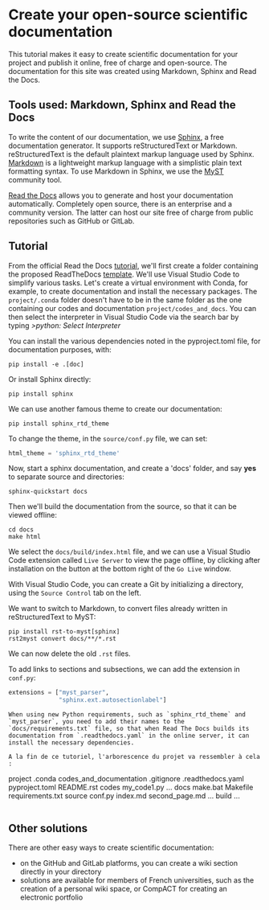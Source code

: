 # Create your open-source scientific documentation

This tutorial makes it easy to create scientific documentation for your project and publish it online, free of charge and open-source.
The documentation for this site was created using Markdown, Sphinx and Read the Docs.

## Tools used: Markdown, Sphinx and Read the Docs

To write the content of our documentation, we use [Sphinx], a free documentation generator. It supports reStructuredText or Markdown.
reStructuredText is the default plaintext markup language used by Sphinx. [Markdown] is a lightweight markup language with a simplistic plain text formatting syntax. To use Markdown in Sphinx, we use the [MyST] community tool.

[Read the Docs] allows you to generate and host your documentation automatically. Completely open source, there is an enterprise and a community version. The latter can host our site free of charge from public repositories such as GitHub or GitLab.

## Tutorial

From the official Read the Docs [tutorial], we'll first create a folder containing the proposed ReadTheDocs [template].
We'll use Visual Studio Code to simplify various tasks. Let's create a virtual environment with Conda, for example, to create documentation and install the necessary packages. The `project/.conda` folder doesn't have to be in the same folder as the one containing our codes and documentation `project/codes_and_docs`. You can then select the interpreter in Visual Studio Code via the search bar by typing *>python: Select Interpreter*

You can install the various dependencies noted in the pyproject.toml file, for documentation purposes, with:
```shell
pip install -e .[doc]
```

Or install Sphinx directly:
```shell
pip install sphinx
```

We can use another famous theme to create our documentation:
```shell
pip install sphinx_rtd_theme
```

To change the theme, in the `source/conf.py` file, we can set:
```python
html_theme = 'sphinx_rtd_theme'
```

Now, start a sphinx documentation, and create a 'docs' folder, and say **yes** to separate source and directories:
```shell
sphinx-quickstart docs
```

Then we'll build the documentation from the source, so that it can be viewed offline:
```shell
cd docs
make html
```

We select the `docs/build/index.html` file, and we can use a Visual Studio Code extension called `Live Server` to view the page offline, by clicking after installation on the button at the bottom right of the `Go Live` window.

With Visual Studio Code, you can create a Git by initializing a directory, using the `Source Control` tab on the left.

We want to switch to Markdown, to convert files already written in reStructuredText to MyST:
```shell
pip install rst-to-myst[sphinx]
rst2myst convert docs/**/*.rst
```

We can now delete the old `.rst` files.

To add links to sections and subsections, we can add the extension in `conf.py`:
```python
extensions = ["myst_parser",
              "sphinx.ext.autosectionlabel"]
```

```{note}
When using new Python requirements, such as `sphinx_rtd_theme` and `myst_parser`, you need to add their names to the `docs/requirements.txt` file, so that when Read The Docs builds its documentation from `.readthedocs.yaml` in the online server, it can install the necessary dependencies.
```

```{note}
A la fin de ce tutoriel, l'arborescence du projet va ressembler à cela :
```
project
    .conda
    codes_and_documentation
        .gitignore
        .readthedocs.yaml
        pyproject.toml
        README.rst
        codes
            my_code1.py
            ...
        docs
            make.bat
            Makefile
            requirements.txt
            source
                conf.py
                index.md
                second_page.md
                ...
            build
                ...

```
```

## Other solutions

There are other easy ways to create scientific documentation:
- on the GitHub and GitLab platforms, you can create a wiki section directly in your directory
- solutions are available for members of French universities, such as the creation of a personal wiki space, or CompACT for creating an electronic portfolio

[MyST]: https://mystmd.org/
[Markdown]: https://www.markdownguide.org/
[Sphinx]: https://sphinx-tutorial.readthedocs.io/
[Read the Docs]: https://docs.readthedocs.io/en/stable/
[tutorial]: https://docs.readthedocs.io/en/stable/tutorial/index.html
[template]: https://github.com/readthedocs/tutorial-template/
